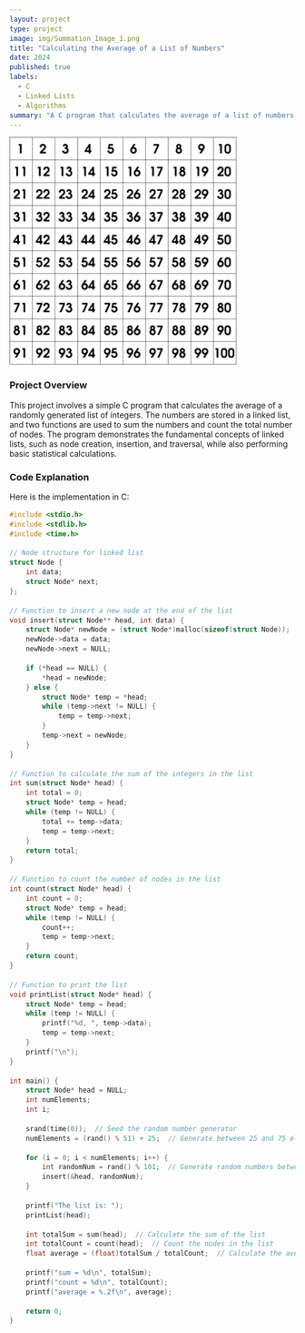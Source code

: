 ```yaml
---
layout: project
type: project
image: img/Summation_Image_1.png
title: "Calculating the Average of a List of Numbers"
date: 2024
published: true
labels:
  - C
  - Linked Lists
  - Algorithms
summary: "A C program that calculates the average of a list of numbers using a linked list, with randomly generated numbers."
---
```


<div class="text-center p-4">
  <img width="400px" src="../img/Summation_Image_2.png" class="img-thumbnail">
</div>

### Project Overview

This project involves a simple C program that calculates the average of a randomly generated list of integers. The numbers are stored in a linked list, and two functions are used to sum the numbers and count the total number of nodes. The program demonstrates the fundamental concepts of linked lists, such as node creation, insertion, and traversal, while also performing basic statistical calculations.

### Code Explanation

Here is the implementation in C:

```c
#include <stdio.h>
#include <stdlib.h>
#include <time.h>

// Node structure for linked list
struct Node {
    int data;
    struct Node* next;
};

// Function to insert a new node at the end of the list
void insert(struct Node** head, int data) {
    struct Node* newNode = (struct Node*)malloc(sizeof(struct Node));
    newNode->data = data;
    newNode->next = NULL;

    if (*head == NULL) {
        *head = newNode;
    } else {
        struct Node* temp = *head;
        while (temp->next != NULL) {
            temp = temp->next;
        }
        temp->next = newNode;
    }
}

// Function to calculate the sum of the integers in the list
int sum(struct Node* head) {
    int total = 0;
    struct Node* temp = head;
    while (temp != NULL) {
        total += temp->data;
        temp = temp->next;
    }
    return total;
}

// Function to count the number of nodes in the list
int count(struct Node* head) {
    int count = 0;
    struct Node* temp = head;
    while (temp != NULL) {
        count++;
        temp = temp->next;
    }
    return count;
}

// Function to print the list
void printList(struct Node* head) {
    struct Node* temp = head;
    while (temp != NULL) {
        printf("%d, ", temp->data);
        temp = temp->next;
    }
    printf("\n");
}

int main() {
    struct Node* head = NULL;
    int numElements;
    int i;

    srand(time(0));  // Seed the random number generator
    numElements = (rand() % 51) + 25;  // Generate between 25 and 75 elements

    for (i = 0; i < numElements; i++) {
        int randomNum = rand() % 101;  // Generate random numbers between 0 and 100
        insert(&head, randomNum);
    }

    printf("The list is: ");
    printList(head);

    int totalSum = sum(head);  // Calculate the sum of the list
    int totalCount = count(head);  // Count the nodes in the list
    float average = (float)totalSum / totalCount;  // Calculate the average

    printf("sum = %d\n", totalSum);
    printf("count = %d\n", totalCount);
    printf("average = %.2f\n", average);

    return 0;
}
```

